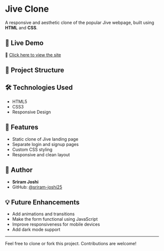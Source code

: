 # Jive Clone

A responsive and aesthetic clone of the popular Jive webpage, built using **HTML** and **CSS**.

## 🚀 Live Demo

🔗 [Click here to view the site](https://sriram-joshi25.github.io/Jive-clone/)

## 📁 Project Structure


## 🛠️ Technologies Used

- HTML5
- CSS3
- Responsive Design



## 📝 Features

- Static clone of Jive landing page
- Separate login and signup pages
- Custom CSS styling
- Responsive and clean layout

## 🧠 Author

- **Sriram Joshi**
- GitHub: [@sriram-joshi25](https://github.com/sriram-joshi25)

## 💡 Future Enhancements

- Add animations and transitions
- Make the form functional using JavaScript
- Improve responsiveness for mobile devices
- Add dark mode support

---

Feel free to clone or fork this project. Contributions are welcome!
